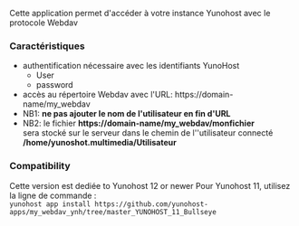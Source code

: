 Cette application permet d'accéder à votre instance Yunohost avec le protocole Webdav

### Caractéristiques

* authentification nécessaire avec les identifiants YunoHost
	* User
	* password
* accès au répertoire Webdav avec  l'URL: https://domain-name/my_webdav
* NB1: **ne pas ajouter le nom de l'utilisateur en fin d'URL**
* NB2: le fichier **https://domain-name/my_webdav/monfichier**  
sera stocké sur le serveur dans le chemin de l''utilisateur connecté **/home/yunoshot.multimedia/Utilisateur**

### Compatibility
Cette version est dediée to Yunohost 12 or newer
Pour Yunohost 11, utilisez la ligne de commande :  
`yunohost app install https://github.com/yunohost-apps/my_webdav_ynh/tree/master_YUNOHOST_11_Bullseye`
